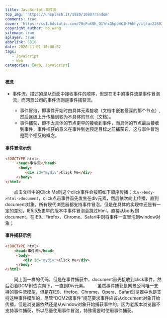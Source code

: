```yaml
---
title: JavaScript-事件流
top_img: 'https://unsplash.it/1920/1080?random'
comments: true
cover: 'https://ss1.bdstatic.com/70cFuXSh_Q1YnxGkpoWK1HF6hhy/it/u=2269261448,2123572753&fm=26&gp=0.jpg'
copyright_author: bo.wang
sitemap: true
aplayer: true
abbrlink: 6816
date: 2020-11-01 10:08:52
tags:
   - JavaScript
   - Web
categories: [Web, JavaScript]
---
```


#### 概念

   - 事件流，描述的是从页面中接收事件的顺序，但是在IE中的事件流是事件冒泡流，而网景公司的事件流则是事件捕获流。

      - 事件冒泡，即事件开始时由具体元素接收（文档中嵌套最深的那个节点）,然后逐级上升传播到较为不具体的节点（文档）。
      - 事件捕获，即不太具体的节点更早的接收到事件，而具体的节点最后接收到事件，事件捕获的意义在事件到达预定目标之前捕获它，这与事件冒泡是两个相反的概念。
        
#### 事件冒泡示例
```html
<!DOCTYPE html>
     <head>事件流</head>
      <body>
         <div id="mydiv">Click Me</div>    
     </body>
</html>
```
&emsp;&emsp;点击文档中的Click Me则这个click事件会按照如下顺序传播：`div->body->html->document`，click点击事件首先发生在div元素，然后依次向上传播，直到document对象。所有现代浏览器都支持事件冒泡，但是在具体的实现中还是有一定的差别，IE5.5及更早的版本中事件冒泡会跳过html，直接从body到document，在IE9、Firefox、Chrome、Safari中则将事件一直冒泡到window对象；

#### 事件捕获示例
```html
<!DOCTYPE html>
    <head>事件流</head>
     <body>
        <div id="mydiv">Click Me</div>    
     </body>
</html>
```

&emsp;&emsp;同上面一样的代码，但是在事件捕获中，document首先接收到click事件，然后沿着DOM树依次向下，一直到Div元素。
&emsp;&emsp;虽然事件捕获是网景公司唯一支持的事件流模型，但是在IE9、firefox、Chrome、Opera、Safari浏览器中也是支持这种事件模型的，尽管“DOM2级事件”规范要求事件应该从document对象开始传播，但是浏览器依然还是从window对象开始捕获事件的。因为老版本浏览器不支持事件捕获，所以尽量使用事件冒泡，特殊需要时使用事件捕获。
